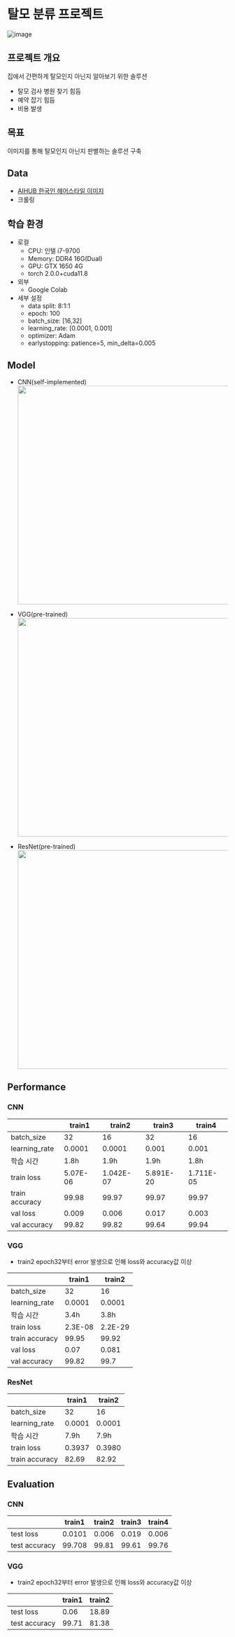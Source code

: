 # 탈모 분류 프로젝트
![image](https://github.com/cshyo1004/hair_loss/assets/60250322/a784f286-2e81-4e42-a6dc-c5c35aada2bf)

## 프로젝트 개요
집에서 간편하게 탈모인지 아닌지 알아보기 위한 솔루션
- 탈모 검사 병원 찾기 힘듬
- 예약 잡기 힘듬
- 비용 발생

## 목표
이미지를 통해 탈모인지 아닌지 판별하는 솔루션 구축

## Data
- <a href="https://www.aihub.or.kr/aihubdata/data/view.do?currMenu=&topMenu=&aihubDataSe=data&dataSetSn=85">AIHUB 한국인 헤어스타일 이미지</a>
- 크롤링

## 학습 환경
- 로컬
  - CPU: 인텔 i7-9700
  - Memory: DDR4 16G(Dual)
  - GPU: GTX 1650 4G
  - torch 2.0.0+cuda11.8
- 외부
  - Google Colab
- 세부 설정
  - data split: 8:1:1
  - epoch: 100
  - batch_size: [16,32]
  - learning_rate: [0.0001, 0.001]
  - optimizer: Adam
  - earlystopping: patience=5, min_delta=0.005

## Model
- CNN(self-implemented)
  <br><img src="https://github.com/cshyo1004/hair_loss/assets/60250322/b58a2065-9ba2-417d-b059-5b0f18bc70be" width=500>

- VGG(pre-trained)
  <br><img src="https://github.com/cshyo1004/hair_loss/assets/60250322/d322b79a-0f01-4ce9-b1f4-8598020d1f85" width=500>

- ResNet(pre-trained)
  <br><img src="https://github.com/cshyo1004/hair_loss/assets/60250322/66cb38da-c923-48ac-854d-4aa4ed36d1d6" width=500>

## Performance
### CNN
|  | train1 | train2 | train3 | train4 |
| --- | --- | --- | --- | --- |
| batch_size | 32 | 16 | 32 | 16 |
| learning_rate | 0.0001 | 0.0001 | 0.001 | 0.001 |
| 학습 시간 | 1.8h | 1.9h | 1.9h | 1.8h |
| train loss | 5.07E-06 | 1.042E-07 | 5.891E-20 | 1.711E-05 |
| train accuracy | 99.98 | 99.97 | 99.97 | 99.97 |
| val loss | 0.009 | 0.006 | 0.017 | 0.003 |
| val accuracy | 99.82 | 99.82 | 99.64 | 99.94 |

### VGG
* train2 epoch32부터 error 발생으로 인해 loss와 accuracy값 이상

|  | train1 | train2 |
| --- | --- | --- |
| batch_size | 32 | 16 |
| learning_rate | 0.0001 | 0.0001 |
| 학습 시간 | 3.4h | 3.8h |
| train loss | 2.3E-08 | 2.2E-29 |
| train accuracy | 99.95 | 99.92 |
| val loss | 0.07 | 0.081 |
| val accuracy | 99.82 | 99.7 |

### ResNet
|  | train1 | train2 |
| --- | --- | --- |
| batch_size | 32 | 16 |
| learning_rate | 0.0001 | 0.0001 |
| 학습 시간 | 7.9h | 7.9h |
| train loss | 0.3937 | 0.3980 |
| train accuracy | 82.69 | 82.92 |

## Evaluation
### CNN
|  | train1 | train2 | train3 | train4 |
| --- | --- | --- | --- | --- |
| test loss | 0.0101 | 0.006 | 0.019 | 0.006 |
| test accuracy | 99.708 | 99.81 | 99.61 | 99.76 |

### VGG
* train2 epoch32부터 error 발생으로 인해 loss와 accuracy값 이상

|  | train1 | train2 |
| --- | --- | --- |
| test loss | 0.06 | 18.89 |
| test accuracy | 99.71 | 81.38 |

